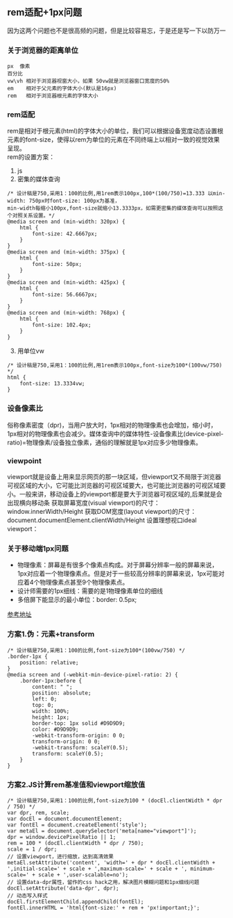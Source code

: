 ## rem适配+1px问题
因为这两个问题也不是很高频的问题，但是比较容易忘，于是还是写一下以防万一

### 关于浏览器的距离单位
    px  像素
    百分比  
    vw\vh 相对于浏览器视窗大小，如果 50vw就是浏览器窗口宽度的50%
    em    相对于父元素的字体大小(默认是16px)
    rem   相对于浏览器根元素的字体大小


### rem适配
rem是相对于根元素(html)的字体大小的单位，我们可以根据设备宽度动态设置根元素的font-size，使得以rem为单位的元素在不同终端上以相对一致的视觉效果呈现。   
rem的设置方案： 
1. js  
2. 密集的媒体查询 
```
/* 设计稿是750,采用1：100的比例,用1rem表示100px,100*(100/750)=13.333 以min-width: 750px时font-size: 100px为基准，
min-width每缩小100px,font-size就缩小13.3333px，如需更密集的媒体查询可以按照这个对照关系设置。*/
@media screen and (min-width: 320px) {
    html {
        font-size: 42.6667px;
    }
}
@media screen and (min-width: 375px) {
    html {
        font-size: 50px;
    }
}
@media screen and (min-width: 425px) {
    html {
        font-size: 56.6667px;
    }
}
@media screen and (min-width: 768px) {
    html {
        font-size: 102.4px;
    }
}
```
3. 用单位vw
```
/* 设计稿是750,采用1：100的比例,用1rem表示100px,font-size为100*(100vw/750) */
html {
    font-size: 13.3334vw;
}
```


### 设备像素比
俗称像素密度（dpr)，当用户放大时，1px相对的物理像素也会增加，缩小时，1px相对的物理像素也会减少。媒体查询中的媒体特性-设备像素比(device-pixel-ratio)=物理像素/设备独立像素，通俗的理解就是1px对应多少物理像素。

### viewpoint
viewport就是设备上用来显示网页的那一块区域，但viewport又不局限于浏览器可视区域的大小，它可能比浏览器的可视区域要大，也可能比浏览器的可视区域要小。一般来讲，移动设备上的viewport都是要大于浏览器可视区域的,后果就是会出现横向移动条
获取屏幕宽度(visual viewport)的尺寸：window.innerWidth/Height
获取DOM宽度(layout viewport)的尺寸：document.documentElement.clientWidth/Height
设置理想视口ideal viewport：
<meta name="viewport" content="width=device-width, user-scalable=no, initial-scale=1.0, maximum-scale=1.0, minimum-scale=1.0">


### 关于移动端1px问题
- 物理像素：屏幕是有很多个像素点构成。对于屏幕分辨率一般的屏幕来说，1px对应着一个物理像素点。但是对于一些较高分辨率的屏幕来说，1px可能对应着4个物理像素点甚至9个物理像素点。
- 设计师需要的1px细线：需要的是1物理像素单位的细线
- 多倍屏下能显示的最小单位：border: 0.5px;


[参考地址](https://www.cnblogs.com/superlizhao/p/8729190.html)
### 方案1.伪：元素+transform
```
/* 设计稿是750,采用1：100的比例,font-size为100*(100vw/750) */
.border-1px {
    position: relative;
}
@media screen and (-webkit-min-device-pixel-ratio: 2) {
    .border-1px:before {
        content: " ";
        position: absolute;
        left: 0;
        top: 0;
        width: 100%;
        height: 1px;
        border-top: 1px solid #D9D9D9;
        color: #D9D9D9;
        -webkit-transform-origin: 0 0;
        transform-origin: 0 0;
        -webkit-transform: scaleY(0.5);
        transform: scaleY(0.5);
    }
}
```

### 方案2.JS计算rem基准值和viewport缩放值
```
/* 设计稿是750,采用1：100的比例,font-size为100 * (docEl.clientWidth * dpr / 750) */
var dpr, rem, scale;
var docEl = document.documentElement;
var fontEl = document.createElement('style');
var metaEl = document.querySelector('meta[name="viewport"]');
dpr = window.devicePixelRatio || 1;
rem = 100 * (docEl.clientWidth * dpr / 750);
scale = 1 / dpr;
// 设置viewport，进行缩放，达到高清效果
metaEl.setAttribute('content', 'width=' + dpr * docEl.clientWidth + ',initial-scale=' + scale + ',maximum-scale=' + scale + ', minimum-scale=' + scale + ',user-scalable=no');
// 设置data-dpr属性，留作的css hack之用，解决图片模糊问题和1px细线问题
docEl.setAttribute('data-dpr', dpr);
// 动态写入样式
docEl.firstElementChild.appendChild(fontEl);
fontEl.innerHTML = 'html{font-size:' + rem + 'px!important;}';
```